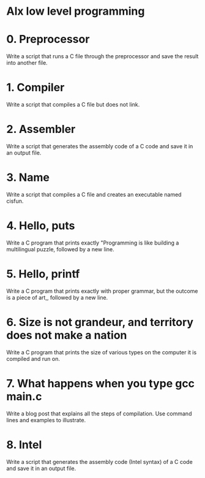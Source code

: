 # Alx low level programming


# 0. Preprocessor
Write a script that runs a C file through the preprocessor and save the result into another file.

# 1. Compiler
Write a script that compiles a C file but does not link.

# 2. Assembler
Write a script that generates the assembly code of a C code and save it in an output file.

# 3. Name
Write a script that compiles a C file and creates an executable named cisfun.

# 4. Hello, puts
Write a C program that prints exactly "Programming is like building a multilingual puzzle, followed by a new line.

# 5. Hello, printf
Write a C program that prints exactly with proper grammar, but the outcome is a piece of art,, followed by a new line.

# 6. Size is not grandeur, and territory does not make a nation
Write a C program that prints the size of various types on the computer it is compiled and run on.

# 7. What happens when you type gcc main.c
Write a blog post that explains all the steps of compilation. Use command lines and examples to illustrate.

# 8. Intel
Write a script that generates the assembly code (Intel syntax) of a C code and save it in an output file.
